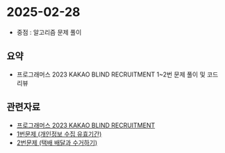 <!-- 날짜는 YYYY-MM-DD 형식을 지킵니다. (연4자리, 월2자리, 일2자리) -->
# 2025-02-28

* 중점 : 알고리즘 문제 풀이

## 요약
* 프로그래머스 2023 KAKAO BLIND RECRUITMENT 1~2번 문제 풀이 및 코드 리뷰

## 관련자료
* [프로그래머스 2023 KAKAO BLIND RECRUITMENT](https://school.programmers.co.kr/learn/challenges?order=recent&page=1&search=2023+KAKAO+BLIND+RECRUITMENT)
* [1번문제 (개인정보 수집 유효기간)](https://school.programmers.co.kr/learn/courses/30/lessons/150370)
* [2번문제 (택배 배달과 수거하기)](https://school.programmers.co.kr/learn/courses/30/lessons/150369)